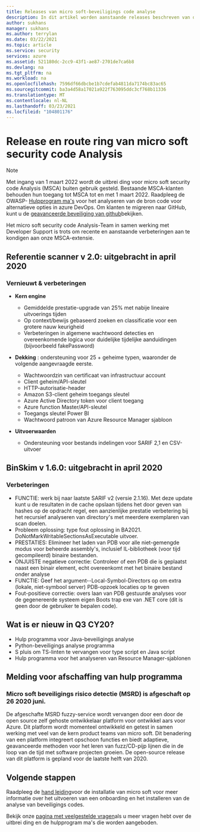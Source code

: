 ```yaml
---
title: Releases van micro soft-beveiligings code analyse
description: In dit artikel worden aanstaande releases beschreven van de uitbrei ding voor de analyse van beveiligings codes van micro soft
author: sukhans
manager: sukhans
ms.author: terrylan
ms.date: 03/22/2021
ms.topic: article
ms.service: security
services: azure
ms.assetid: 521180dc-2cc9-43f1-ae87-2701de7ca6b8
ms.devlang: na
ms.tgt_pltfrm: na
ms.workload: na
ms.openlocfilehash: 7596df66dbcbe1b7cdefab4811da7174bc83ac65
ms.sourcegitcommit: ba3a4d58a17021a922f763095ddc3cf768b11336
ms.translationtype: MT
ms.contentlocale: nl-NL
ms.lasthandoff: 03/23/2021
ms.locfileid: "104801176"
---
```

# <a name="microsoft-security-code-analysis-releases-and-roadmap"></a>Release en route ring van micro soft security code Analysis

> [!Note]
> Met ingang van 1 maart 2022 wordt de uitbrei ding voor micro soft security code Analysis (MSCA) buiten gebruik gesteld. Bestaande MSCA-klanten behouden hun toegang tot MSCA tot en met 1 maart 2022. Raadpleeg de OWASP- [Hulpprogram ma's](https://owasp.org/www-community/Source_Code_Analysis_Tools) voor het analyseren van de bron code voor alternatieve opties in azure DevOps. Om klanten te migreren naar GitHub, kunt u de [geavanceerde beveiliging van github](https://docs.github.com/github/getting-started-with-github/about-github-advanced-security)bekijken.

Het micro soft security code Analysis-Team in samen werking met Developer Support is trots om recente en aanstaande verbeteringen aan te kondigen aan onze MSCA-extensie.


## <a name="credential-scanner-v20-released-in-april-2020"></a>Referentie scanner v 2.0: uitgebracht in april 2020

### <a name="innovations--improvements"></a>Vernieuwt & verbeteringen

- **Kern engine**

   - Gemiddelde prestatie-upgrade van 25% met nabije lineaire uitvoerings tijden
   - Op context/bewijs gebaseerd zoeken en classificatie voor een grotere nauw keurigheid
   - Verbeteringen in algemene wachtwoord detecties en overeenkomende logica voor duidelijke tijdelijke aanduidingen (bijvoorbeeld fakePassword)

- **Dekking** : ondersteuning voor 25 + geheime typen, waaronder de volgende aangevraagde eerste.

   - Wachtwoordzin van certificaat van infrastructuur account
   - Client geheim/API-sleutel
   - HTTP-autorisatie-header
   - Amazon S3-client geheim toegangs sleutel
   - Azure Active Directory token voor client toegang
   - Azure function Master/API-sleutel
   - Toegangs sleutel Power BI
   - Wachtwoord patroon van Azure Resource Manager sjabloon

- **Uitvoerwaarden**

   - Ondersteuning voor bestands indelingen voor SARIF 2,1 en CSV-uitvoer

## <a name="binskim-v160-released-in-april-2020"></a>BinSkim v 1.6.0: uitgebracht in april 2020

### <a name="improvements"></a>Verbeteringen

- FUNCTIE: werk bij naar laatste SARIF v2 (versie 2.1.16). Met deze update kunt u de resultaten in de cache opslaan tijdens het door geven van hashes op de opdracht regel, een aanzienlijke prestatie verbetering bij het recursief analyseren van directory's met meerdere exemplaren van scan doelen.
- Probleem oplossing: type fout oplossing in BA2021. DoNotMarkWritableSectionsAsExecutable uitvoer.
- PRESTATIES: Elimineer het laden van PDB voor alle niet-gemengde modus voor beheerde assembly's, inclusief IL-bibliotheek (voor tijd gecompileerd) binaire bestanden.
- ONJUISTE negatieve correctie: Controleer of een PDB die is geplaatst naast een binair element, echt overeenkomt met het binaire bestand onder analyse
- FUNCTIE: Geef het argument--Local-Symbol-Directors op om extra (lokale, niet-symbool server) PDB-opzoek locaties op te geven
- Fout-positieve correctie: overs laan van PDB gestuurde analyses voor de gegenereerde systeem eigen Boots trap exe van .NET core (dit is geen door de gebruiker te bepalen code).

## <a name="whats-next-in-q3-cy20"></a>Wat is er nieuw in Q3 CY20?

- Hulp programma voor Java-beveiligings analyse
- Python-beveiligings analyse programma
- S pluis om TS-linten te vervangen voor type script en Java script
- Hulp programma voor het analyseren van Resource Manager-sjablonen

## <a name="tool-deprecation-notification"></a>Melding voor afschaffing van hulp programma

### <a name="microsoft-security-risk-detection-msrd-is-deprecated-on-june-26-2020"></a>Micro soft beveiligings risico detectie (MSRD) is afgeschaft op 26 2020 juni.

De afgeschafte MSRD fuzzy-service wordt vervangen door een door de open source zelf gehoste ontwikkelaar platform voor ontwikkel aars voor Azure. Dit platform wordt momenteel ontwikkeld en getest in samen werking met veel van de kern product teams van micro soft. Dit benadering van een platform integreert opschoon functies en biedt adaptieve, geavanceerde methoden voor het leren van fuzz/CD-pijp lijnen die in de loop van de tijd met software projecten groeien. De open-source release van dit platform is gepland voor de laatste helft van 2020.

## <a name="next-steps"></a>Volgende stappen

Raadpleeg de [hand leiding](security-code-analysis-onboard.md)voor de installatie van micro soft voor meer informatie over het uitvoeren van een onboarding en het installeren van de analyse van beveiligings codes.

Bekijk onze [pagina met veelgestelde vragen](security-code-analysis-faq.md)als u meer vragen hebt over de uitbrei ding en de hulpprogram ma's die worden aangeboden.
